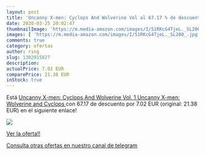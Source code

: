 ```yaml
---
layout: post
title: 'Uncanny X-men: Cyclops And Wolverine Vol al 67.17 % de descuento'
date: 2020-03-25 20:02:47
thumbnailImage: 'https://m.media-amazon.com/images/I/51RKcG4TjeL._SL200_.jpg'
images: [ 'https://m.media-amazon.com/images/I/51RKcG4TjeL._SL200_.jpg' ]
comments: true
category: ofertas
author: ring
slug: 1302915827
description:
actualPrice: 7.02 EUR
comparePrice: 21.38 EUR
inStock: true
---
```


Está [Uncanny X-men: Cyclops And Wolverine Vol. 1  Uncanny X-men: Wolverine and Cyclops ](https://www.amazon.com/dp/1302915827/?tag=redken08-20) con 67.17 de descuento por 7.02 EUR (original: 21.38 EUR) en el siguiente enlace!

[![](https://m.media-amazon.com/images/I/51RKcG4TjeL._SL200_.jpg)](https://www.amazon.com/dp/1302915827/?tag=redken08-20)

[Ver la oferta!!](https://www.amazon.com/dp/1302915827/?tag=redken08-20)

[Consulta otras ofertas en nuestro canal de telegram](https://t.me/s/ofertas25)
